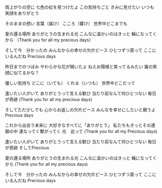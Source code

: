 雨上がりの空に
七色の虹を見つけたよ
この気持ちごと
きみに見せたい
いつも笑顔をありがとう

そのままの想い
言葉（届け）
こころ（響け）
世界中どこまでも

愛の還る場所
ありがとうの生まれる光
こんなに温かいのはきっと
輪になってくから
（Thank you for all my precious days）

そして今　分かったの
みんなからの幸せの欠片ピース
ひとつずつ貰って
ここにいるんだね
Precious days

昨日までのつぼみ
やわらかな花が開いたよ
ねえお陽様と笑ってるみたい
誰の笑顔に似てるかな？

優しい気持ち
どこに（いても）
くれる（いつも）
世界中どこだって

逢いたい人がいて
ありがとうって言える歓び
当たり前なんて何ひとつない
毎日が奇跡
(Thank you for all my precious days)

そしてただ少しでも
心からお返しの欠片ピース
みんなを幸せにしたいと願うよ
Precious days

これから出会う未来に
大好きなすべてに「ありがとう」
私たちもきっとその連鎖の中
連なってく繋がってく
光　巡って
(Thank you for all my Precious days)

逢いたい人がいて
ありがとうって言える歓び
当たり前なんて何ひとつない
毎日が奇跡
そしてPrecious

愛の還る場所
ありがとうの生まれる光
こんなに温かいのはきっと
輪になってくから
(Thank you for all my precious days)

そして今　分かったの
みんなからの幸せの欠片ピース
ひとつずつ貰って
ここにいるんだね
Precious days
